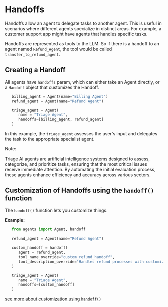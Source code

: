 # Handoffs

Handoffs allow an agent to delegate tasks to another agent. This is useful in scenarios where different agents specialize in distinct areas. For example, a customer support app might have agents that handles specific tasks. 

Handoffs are represented as tools to the LLM. So if there is a handoff to an agent named `Refund_Agent`, the tool would be called `transfer_to_refund_agent`.


## Creating a Handoff

All agents have `handoffs` param, which can either take an Agent directly, or a `Handoff` object that customizes the Handoff. 

```python
   billing_agent = Agent(name="Billing Agent")
   refund_agent = Agent(name="Refund Agent")

   triage_agent = Agent(
      name = "Triage Agent",
      handoffs=[billing_agent, refund_agent]
   )
```

In this example, the `triage_agent` assesses the user's input and delegates the task to the appropriate specialist agent.

Note:

Triage AI agents are artificial intelligence systems designed to assess, categorize, and prioritize tasks, ensuring that the most critical issues receive immediate attention. By automating the initial evaluation process, these agents enhance efficiency and accuracy across various sectors. 


## Customization of Handoffs using the `handoff()` function

The `handoff()` function lets you customize things.

**Example:**
```python
   from agents import Agent, handoff
   
   refund_agent = Agent(name="Refund Agent")
    
   custom_handoff = handoff(
      agent = refund_agent,
      tool_name_override="custom_refund_handoff",
      tool_description_override="Handles refund processes with customized parameters."
   )

   triage_agent = Agent(
      name = "Triage Agent",
      handoffs=[custom_handoff]
   )
```

[see more about customization using `handoff()`](<https://openai.github.io/openai-agents-python/handoffs/#:~:text=(refund_agent)%5D)-,Customizing%20handoffs%20via%20the%20handoff()%20function,-The%20handoff()>)